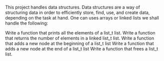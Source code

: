 This project handles data structures. Data structures are a way of structuring data in order to efficiently store, find, use, and create data, depending on the task at hand.
One can uses arrays or linked lists
we shall handle the following:

Write a function that prints all the elements of a list_t list.
Write a function that returns the number of elements in a linked list_t list.
Write a function that adds a new node at the beginning of a list_t list
Write a function that adds a new node at the end of a list_t list
Write a function that frees a list_t list.
